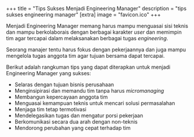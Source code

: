 +++
title = "Tips Sukses Menjadi Engineering Manager"
description = "tips sukses engineering manager"
[extra]
image = "favicon.ico"
+++ 

Menjadi Engineering Manager memang harus mampu menguasai sisi teknis dan mampu berkolaborais dengan berbagai karakter *user* dan memimpin tim agar tercapai dalam melaksanakan berbagai tugas *engineering*. 

Seorang manajer tentu harus fokus dengan pekerjaannya dan juga mampu mengelola tugas anggota tim agar tujuan bersama dapat tercapai.

Berikut adalah rangkuman tips yang dapat diterapkan untuk menjadi Engineering Manager yang sukses:

- Selaras dengan tujuan bisnis perusahaan
- Menginsipirasi dan memandu tim tanpa harus *micromanaging*
- Membangun kepercayaan anggota tim
- Menguasai kemampuan teknis untuk mencari solusi permasalahan
- Menjaga tim tetap termotivasi
- Mendelegasikan tugas dan mengatur porsi pekerjaan
- Berkomunikasi secara dua arah dengan non-teknis
- Mendorong perubahan yang cepat terhadap tim